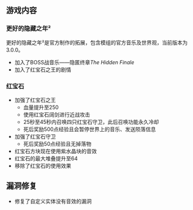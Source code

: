 ## 游戏内容

### 更好的隐藏之年²

更好的隐藏之年²是官方制作的拓展，包含模组的官方音乐及世界观，当前版本为3.0.0。

- 加入了BOSS战音乐——隐匿终章*The Hidden Finale*
- 加入了红宝石之王的剧情

### 红宝石

- 加强了红宝石之王
     - 血量提升至250
     - 使用红宝石阔剑进行近战攻击
     - 25秒至45秒内召唤四只红宝石守卫，此后召唤功能永久冷却
     - 死后奖励500点经验且会暂停世界上的音乐、发送陨落信息
- 加强了红宝石守卫
    - 死后奖励50点经验且无掉落物
- 红宝石方块现在使用紫水晶块的音效
- 红宝石的最大堆叠提升至64
- 移除了红宝石的使用效果

## 漏洞修复

- 修复了自定义实体没有音效的漏洞